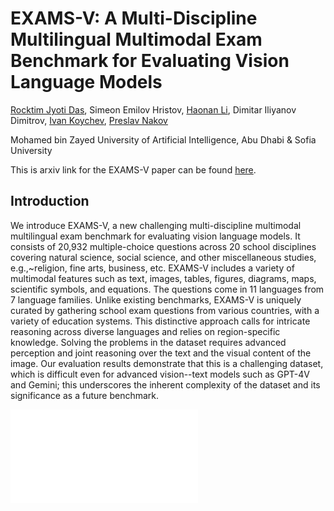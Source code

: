 # EXAMS-V: A Multi-Discipline Multilingual Multimodal Exam Benchmark for Evaluating Vision Language Models

[Rocktim Jyoti Das](https://rocktimjyotidas.github.io/), Simeon Emilov Hristov, [Haonan Li](https://haonan-li.github.io/), Dimitar Iliyanov Dimitrov,  [Ivan Koychev](https://scholar.google.com/citations?user=o5YAI9wAAAAJ&hl=en), [Preslav Nakov](https://mbzuai.ac.ae/study/faculty/preslav-nakov/)

Mohamed bin Zayed University of Artificial Intelligence, Abu Dhabi \& Sofia University

This is arxiv link for the EXAMS-V paper can be found [here](https://arxiv.org/pdf/2403.10378.pdf).

## Introduction
We introduce EXAMS-V, a new challenging multi-discipline multimodal multilingual exam benchmark for evaluating vision language models. It consists of  20,932 multiple-choice questions across 20 school disciplines covering natural science, social science, and other miscellaneous studies, e.g.,~religion, fine arts, business, etc. EXAMS-V includes a variety of multimodal features such as text, images, tables, figures, diagrams, maps, scientific symbols, and equations. The questions come in 11 languages from 7 language families. Unlike existing benchmarks, EXAMS-V is uniquely curated by gathering school exam questions from various countries, with a variety of education systems. This distinctive approach calls for intricate reasoning across diverse languages and relies on region-specific knowledge. Solving the problems in the dataset requires advanced perception and joint reasoning over the text and the visual content of the image. 
Our evaluation results demonstrate that this is a challenging dataset, which is difficult even for advanced vision--text models such as GPT-4V and Gemini; this underscores the inherent complexity of the dataset and its significance as a future benchmark.

![image](./images/language_samples.pdf)